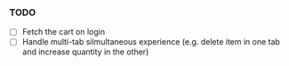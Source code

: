 ### TODO

- [ ] Fetch the cart on login
- [ ] Handle multi-tab silmultaneous experience (e.g. delete item in one tab and increase quantity in the other)